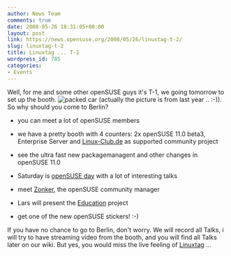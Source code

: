 ```yaml
---
author: News Team
comments: true
date: 2008-05-26 18:31:05+00:00
layout: post
link: https://news.opensuse.org/2008/05/26/linuxtag-t-2/
slug: linuxtag-t-2
title: Linuxtag ... T-2
wordpress_id: 785
categories:
- Events
---
```


Well, for me and some other openSUSE guys it's T-1, we going tomorrow to set up the booth. 
![packed car](http://farm4.static.flickr.com/3136/2524184033_3c740e13f5_m.jpg) 
(actually the picture is from last year .. :-)). So why should you come to Berlin?

	
* you can meet a lot of openSUSE members

	
* we have a pretty booth with 4 counters: 2x openSUSE 11.0 beta3, Enterprise Server and [Linux-Club.de](http://www.linux-club.de/) as supported community project

	
* see the ultra fast new packagemanagent and other changes in openSUSE 11.0
	
* Saturday is [openSUSE day](http://en.opensuse.org/Linuxtag) with a lot of interesting talks

	
* meet [Zonker](http://zonker.opensuse.org/), the openSUSE community manager

	
* Lars will present the [Education](http://en.opensuse.org/Education) project

	
* get one of the new openSUSE stickers! :-)


If you have no chance to go to Berlin, don't worry. We will record all Talks, i will try to have streaming video from the booth, and you will find all Talks later on our wiki. But yes, you would miss the live feeling of [Linuxtag](http://www.linuxtag.org/2008/) ...
